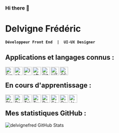 ### Hi there 👋

<!--
**delvignefred/delvignefred** is a ✨ _special_ ✨ repository because its `README.md` (this file) appears on your GitHub profile.

Here are some ideas to get you started:

- 🔭 I’m currently working on ...
- 🌱 I’m currently learning ...
- 👯 I’m looking to collaborate on ...
- 🤔 I’m looking for help with ...
- 💬 Ask me about ...
- 📫 How to reach me: ...
- 😄 Pronouns: ...
- ⚡ Fun fact: ...
-->

# Delvigne Frédéric 
**`Développeur Front End  |  UI-UX Designer`**

## Applications et langages connus :

<img align="left" alt="Figma" width="26px" src="https://upload.wikimedia.org/wikipedia/commons/a/ad/Figma-1-logo.png" />

<img align="left" alt="photoshop" width="26px" src="https://cdn-icons-png.flaticon.com/512/5968/5968520.png" />

<img align="left" alt="illustrator" width="26px" src="https://cdn-icons-png.flaticon.com/512/5968/5968472.png" />

<img align="left" alt="afterEffects" width="26px" src="https://cdn-icons-png.flaticon.com/512/5611/5611014.png" />

<img align="left" alt="Git" width="26px" src="https://icongr.am/devicon/git-original.svg?size=128&color=currentColor" />

<img align="left" alt="HTML5" width="26px " src="https://icongr.am/devicon/html5-original.svg?size=128&color=currentColor" />

<img align="left" alt="CSS3" width="26px" src="https://icongr.am/devicon/css3-original.svg?size=128&color=currentColor" />

<br/>

## En cours d'apprentissage :

<img align="left" alt="Blender" width="26px" src="https://upload.wikimedia.org/wikipedia/commons/0/0c/Blender_logo_no_text.svg" />

<img align="left" alt="React" width="26px" src="https://icongr.am/devicon/react-original.svg?size=128&color=currentColor" />

<img align="left" alt="Tailwind" width="26px" src="https://tailwindcss.com/_next/static/media/tailwindcss-mark.79614a5f61617ba49a0891494521226b.svg" />

<img align="left" alt="TypeScript" width="26px" src="https://icongr.am/devicon/typescript-original.svg?size=128&color=currentColor" />

<img align="left" alt="Pug" width="26px" src="https://camo.githubusercontent.com/2eb688a747805c9acd144faf728c8a30f86fc4ca5fb39e6528232f0372151364/68747470733a2f2f63646e2e7261776769742e636f6d2f7075676a732f7075672d6c6f676f2f656563343336636565386664396431373236643738333963626539396431663639343639326330632f5356472f7075672d66696e616c2d6c6f676f2d5f2d636f6c6f75722d3132382e737667" />

<img align="left" alt="Sass" width="26px" src="https://icongr.am/devicon/sass-original.svg?size=128&color=currentColor" />

<img align="left" alt="Gulp" width="26px" src="https://www.svgrepo.com/show/303440/gulp-logo.svg" />

<img align="left" alt="JavaScript" width="26px" src="https://icongr.am/devicon/javascript-original.svg?size=128&color=currentColor"/>

<br/>

## Mes statistiques GitHub :

  <img align="left" alt="delvignefred GitHub Stats" src="https://github-readme-stats.vercel.app/api?username=delvignefred&show_icons=true&hide_border=false&title_color=ff0000&icon_color=ff0000&bg_color=09131B&text_color=ffffff&border_color=#ffffff" />

